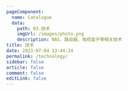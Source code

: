```yaml
---
pageComponent:
  name: Catalogue
  data:
    path: 03.技术
    imgUrl: /images/photo.png
    description: NAS、路由器、电视盒子等相关技术
title: 技术
date: 2023-07-04 13:44:24
permalink: /technology/
sidebar: false
article: false
comment: false
editLink: false
---
```


